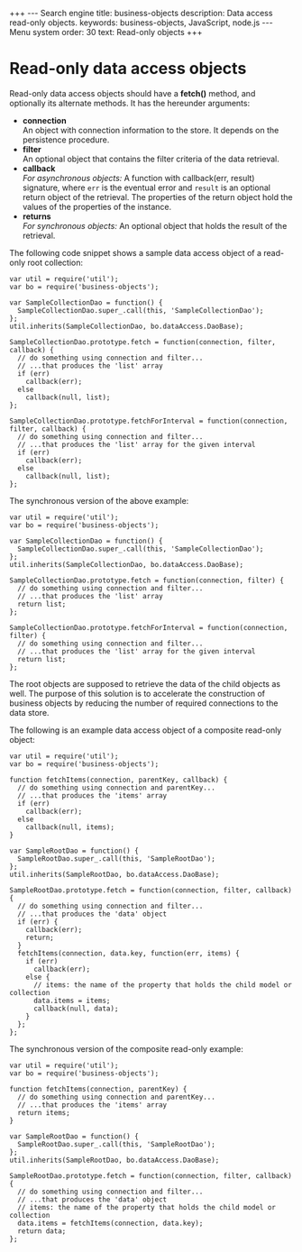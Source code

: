 +++
--- Search engine
title:        business-objects
description:  Data access read-only objects.
keywords:     business-objects, JavaScript, node.js
--- Menu system
order:        30
text:         Read-only objects
+++

# Read-only data access objects

Read-only data access objects should have a __fetch()__ method, and optionally
its alternate methods. It has the hereunder arguments:

* __connection__  
  An object with connection information to the store. It depends on
  the persistence procedure. 
* __filter__  
  An optional object that contains the filter criteria of the data retrieval. 
* __callback__  
  _For asynchronous objects:_ A function with callback(err, result) signature, where
  `err` is the eventual error and `result` is an optional return object of the retrieval.
  The properties of the return object hold the values of the properties of the instance.
* __returns__  
  _For synchronous objects:_ An optional object that holds the result of the retrieval.

The following code snippet shows a sample data access object of a read-only root collection:

```
var util = require('util');
var bo = require('business-objects');

var SampleCollectionDao = function() {
  SampleCollectionDao.super_.call(this, 'SampleCollectionDao');
};
util.inherits(SampleCollectionDao, bo.dataAccess.DaoBase);

SampleCollectionDao.prototype.fetch = function(connection, filter, callback) {
  // do something using connection and filter...
  // ...that produces the 'list' array
  if (err)
    callback(err);
  else
    callback(null, list);
};

SampleCollectionDao.prototype.fetchForInterval = function(connection, filter, callback) {
  // do something using connection and filter...
  // ...that produces the 'list' array for the given interval
  if (err)
    callback(err);
  else
    callback(null, list);
};
```

The synchronous version of the above example:

```
var util = require('util');
var bo = require('business-objects');

var SampleCollectionDao = function() {
  SampleCollectionDao.super_.call(this, 'SampleCollectionDao');
};
util.inherits(SampleCollectionDao, bo.dataAccess.DaoBase);

SampleCollectionDao.prototype.fetch = function(connection, filter) {
  // do something using connection and filter...
  // ...that produces the 'list' array
  return list;
};

SampleCollectionDao.prototype.fetchForInterval = function(connection, filter) {
  // do something using connection and filter...
  // ...that produces the 'list' array for the given interval
  return list;
};
```

The root objects are supposed to retrieve the data of the child objects as well.
The purpose of this solution is to accelerate the construction of business objects
by reducing the number of required connections to the data store.

The following is an example data access object of a composite read-only object:

```
var util = require('util');
var bo = require('business-objects');

function fetchItems(connection, parentKey, callback) {
  // do something using connection and parentKey...
  // ...that produces the 'items' array
  if (err)
    callback(err);
  else
    callback(null, items);
}

var SampleRootDao = function() {
  SampleRootDao.super_.call(this, 'SampleRootDao');
};
util.inherits(SampleRootDao, bo.dataAccess.DaoBase);

SampleRootDao.prototype.fetch = function(connection, filter, callback) {
  // do something using connection and filter...
  // ...that produces the 'data' object
  if (err) {
    callback(err);
    return;
  }
  fetchItems(connection, data.key, function(err, items) {
    if (err)
      callback(err);
    else {
      // items: the name of the property that holds the child model or collection
      data.items = items;
      callback(null, data);
    }
  };
};
```

The synchronous version of the composite read-only example:

```
var util = require('util');
var bo = require('business-objects');

function fetchItems(connection, parentKey) {
  // do something using connection and parentKey...
  // ...that produces the 'items' array
  return items;
}

var SampleRootDao = function() {
  SampleRootDao.super_.call(this, 'SampleRootDao');
};
util.inherits(SampleRootDao, bo.dataAccess.DaoBase);

SampleRootDao.prototype.fetch = function(connection, filter, callback) {
  // do something using connection and filter...
  // ...that produces the 'data' object
  // items: the name of the property that holds the child model or collection
  data.items = fetchItems(connection, data.key);
  return data;
};
```

